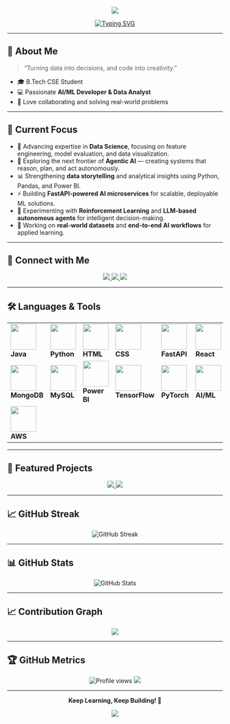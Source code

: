 <!-- Animated Header -->
<p align="center">
  <img src="https://capsule-render.vercel.app/api?type=waving&color=00FFFF&height=250&section=header&text=Harish%20Kumaar%20👨‍💻&fontSize=50&fontColor=ffffff&fontAlignY=40" />
</p>

<!-- Typing SVG -->
<p align="center">
  <a href="https://git.io/typing-svg">
    <img src="https://readme-typing-svg.herokuapp.com?font=Fira+Code&weight=500&size=28&pause=1000&color=00FFFF&center=true&vCenter=true&width=600&lines=Hi+%F0%9F%91%8B%2C+I'm+Harish+Kumaar;AI+%26+ML+Developer+%F0%9F%A4%96;Data+Analyst+%F0%9F%93%8A;Exploring+Intelligent+Systems+%E2%9A%A1" alt="Typing SVG" />
  </a>
</p>

---

## 🌟 About Me  
> “Turning data into decisions, and code into creativity.”  

- 🎓 B.Tech CSE Student  
- 💻 Passionate **AI/ML Developer & Data Analyst**  
- 🤝 Love collaborating and solving real-world problems  

---

## 🚀 Current Focus
- 🧠 Advancing expertise in **Data Science**, focusing on feature engineering, model evaluation, and data visualization.  
- 🤖 Exploring the next frontier of **Agentic AI** — creating systems that reason, plan, and act autonomously.  
- 📊 Strengthening **data storytelling** and analytical insights using Python, Pandas, and Power BI.  
- ⚡ Building **FastAPI-powered AI microservices** for scalable, deployable ML solutions.  
- 🧩 Experimenting with **Reinforcement Learning** and **LLM-based autonomous agents** for intelligent decision-making.  
- 🧪 Working on **real-world datasets** and **end-to-end AI workflows** for applied learning.  

---

## 🤝 Connect with Me  
<p align="center">
  <a href="https://www.linkedin.com/in/dharish-kumaar/" target="_blank">
    <img src="https://img.shields.io/badge/LinkedIn-00FFFF?style=for-the-badge&logo=linkedin&logoColor=black"/>
  </a>
  <a href="mailto:harishkumaar.d@gmail.com" target="_blank">
    <img src="https://img.shields.io/badge/Gmail-00FFFF?style=for-the-badge&logo=gmail&logoColor=black"/>
  </a>
  <a href="https://github.com/HarishKumaarD" target="_blank">
    <img src="https://img.shields.io/badge/GitHub-00FFFF?style=for-the-badge&logo=github&logoColor=black"/>
  </a>
</p>

---

## 🛠️ Languages & Tools  

<div align="center">
  <table>
    <tr>
      <td><img src="https://skillicons.dev/icons?i=java" width="60"/><br><b>Java</b></td>
      <td><img src="https://techstack-generator.vercel.app/python-icon.svg" width="60"/><br><b>Python</b></td>
      <td><img src="https://skillicons.dev/icons?i=html" width="60"/><br><b>HTML</b></td>
      <td><img src="https://skillicons.dev/icons?i=css" width="60"/><br><b>CSS</b></td>
      <td><img src="https://skillicons.dev/icons?i=fastapi" width="60"/><br><b>FastAPI</b></td>
      <td><img src="https://skillicons.dev/icons?i=react" width="60"/><br><b>React</b></td>
      <td><img src="https://upload.wikimedia.org/wikipedia/commons/e/ed/Pandas_logo.svg" width="60"/><br><b>Pandas</b></td>
      <td><img src="https://upload.wikimedia.org/wikipedia/commons/3/31/NumPy_logo_2020.svg" width="60"/><br><b>NumPy</b></td>
      <td><img src="https://upload.wikimedia.org/wikipedia/commons/3/3d/TkInterLogo.png" width="60"/><br><b>Tkinter</b></td>
    </tr>
    <tr>
      <td><img src="https://skillicons.dev/icons?i=mongodb" width="60"/><br><b>MongoDB</b></td>
      <td><img src="https://techstack-generator.vercel.app/mysql-icon.svg" width="60"/><br><b>MySQL</b></td>
      <td><img src="https://upload.wikimedia.org/wikipedia/commons/c/cf/New_Power_BI_Logo.svg" width="60"/><br><b>Power BI</b></td>
      <td><img src="https://skillicons.dev/icons?i=tensorflow" width="60"/><br><b>TensorFlow</b></td>
      <td><img src="https://skillicons.dev/icons?i=pytorch" width="60"/><br><b>PyTorch</b></td>
      <td><img src="https://cdn-icons-png.flaticon.com/512/2103/2103626.png" width="60"/><br><b>AI/ML</b></td>
      <td><img src="https://user-images.githubusercontent.com/25181517/192108372-f71d70ac-7ae6-4c0d-8395-51d8870c2ef0.png" width="60"/><br><b>Git</b></td>
      <td><img src="https://techstack-generator.vercel.app/github-icon.svg" width="60"/><br><b>GitHub</b></td>
      <td><img src="https://skillicons.dev/icons?i=vscode" width="60"/><br><b>VSCode</b></td>
    </tr>
    <tr>
      <td><img src="https://techstack-generator.vercel.app/aws-icon.svg" width="60"/><br><b>AWS</b></td>
    </tr>
  </table>
</div>

--- 

## 💼 Featured Projects  

<p align="center">
  <a href="https://github.com/HarishKumaarD/Credit-Card-Fraud-Detection-">
    <img src="https://github-readme-stats.vercel.app/api/pin/?username=HarishKumaarD&repo=Credit-Card-Fraud-Detection-&theme=tokyonight&title_color=00FFFF" />
  </a>
  <a href="https://github.com/HarishKumaarD/GetTogether">
    <img src="https://github-readme-stats.vercel.app/api/pin/?username=HarishKumaarD&repo=GetTogether&theme=tokyonight&title_color=00FFFF" />
  </a>
</p>

--- 

## 📈 GitHub Streak  

<div align="center">
  <img src="https://streak-stats.demolab.com?user=HarishKumaarD&theme=tokyonight&hide_border=true&ring=00FFFF&fire=00FFFF&currStreakLabel=00FFFF" alt="GitHub Streak"/>
</div>

--- 

## 📊 GitHub Stats  

<p align="center">
  <img src="https://github-readme-stats.vercel.app/api?username=HarishKumaarD&show_icons=true&theme=tokyonight&hide_border=true&title_color=00FFFF&icon_color=00FFFF" alt="GitHub Stats"/>
</p>

--- 

## 📈 Contribution Graph  
<p align="center">
  <img src="https://github-readme-activity-graph.vercel.app/graph?username=HarishKumaarD&theme=tokyo-night&bg_color=0d1117&color=00FFFF&line=00FFFF&point=FFFFFF&area=true" />
</p>

--- 

## 🏆 GitHub Metrics  
<p align="center">
  <img src="https://komarev.com/ghpvc/?username=HarishKumaarD&color=00FFFF&style=for-the-badge" alt="Profile views"/>
  <img src="https://img.shields.io/github/followers/HarishKumaarD?label=Followers&style=for-the-badge&color=00FFFF" />
</p>

--- 

<p align="center">
  <b>Keep Learning, Keep Building! 🚀</b>
</p>

<!-- Footer -->
<p align="center">
  <img src="https://capsule-render.vercel.app/api?type=waving&color=00FFFF&height=120&section=footer"/>
</p>
